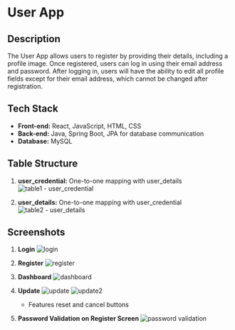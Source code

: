 # User App

## Description
The User App allows users to register by providing their details, including a profile image. Once registered, users can log in using their email address and password. After logging in, users will have the ability to edit all profile fields except for their email address, which cannot be changed after registration.

## Tech Stack
- **Front-end:** React, JavaScript, HTML, CSS
- **Back-end:** Java, Spring Boot, JPA for database communication
- **Database:** MySQL

## Table Structure
1. **user_credential:** One-to-one mapping with user_details
![table1 - user_credential](https://github.com/user-attachments/assets/b0b490d3-7f36-42c7-b333-08c7538df340)

2. **user_details:** One-to-one mapping with user_credential
![table2 - user_details](https://github.com/user-attachments/assets/6e925e08-0595-47ba-b356-5f99d0ae9e54)


## Screenshots
1. **Login**
   ![login](https://github.com/user-attachments/assets/24220877-667e-4a0b-a31a-97af449e77ea)

2. **Register**
   ![register](https://github.com/user-attachments/assets/bcc5a8be-f3cd-4d78-9a04-a6533beb927b)

   
3. **Dashboard**
   ![dashboard](https://github.com/user-attachments/assets/c2520a1e-0824-4ff0-9bc1-56cc1706fdf7)


4. **Update**
  ![update](https://github.com/user-attachments/assets/4478df24-6a12-44a5-9734-2b2142aa286f)
  ![update2](https://github.com/user-attachments/assets/52453a9c-34a2-428c-9f0d-cf25356916c6)
   - Features reset and cancel buttons

5. **Password Validation on Register Screen**
 ![password validation](https://github.com/user-attachments/assets/961846fc-2388-4a7d-8215-bac1e6fd4de8)

